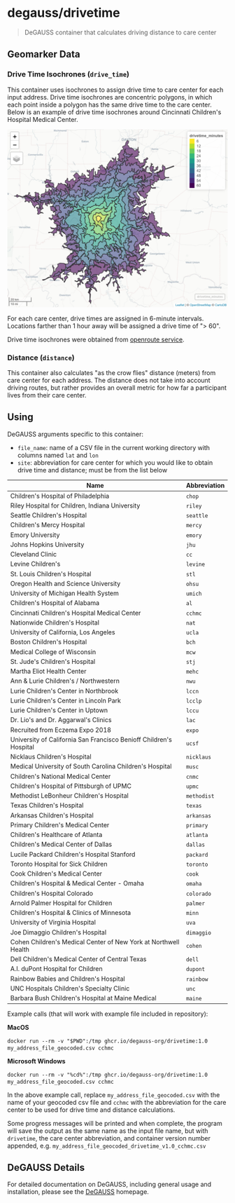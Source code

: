# degauss/drivetime

> DeGAUSS container that calculates driving distance to care center

## Geomarker Data

### Drive Time Isochrones (`drive_time`)

This container uses isochrones to assign drive time to care center for each input address.  Drive time isochrones are concentric polygons, in which each point inside a polygon has the same drive time to the care center. Below is an example of drive time isochrones around Cincinnati Children's Hospital Medical Center.

![](figs/cchmc_isochrones_fig.png)

For each care center, drive times are assigned in 6-minute intervals.  Locations farther than 1 hour away will be assigned a drive time of "> 60".

Drive time isochrones were obtained from [openroute service](https://maps.openrouteservice.org/reach?n1=38.393339&n2=-95.339355&n3=5&b=0&i=0&j1=30&j2=15&k1=en-US&k2=km).

### Distance (`distance`)

This container also calculates "as the crow flies" distance (meters) from care center for each address. The distance does not take into account driving routes, but rather provides an overall metric for how far a participant lives from their care center.

## Using

DeGAUSS arguments specific to this container:

- `file_name`: name of a CSV file in the current working directory with columns named `lat` and `lon`
- `site`: abbreviation for care center for which you would like to obtain drive time and distance; must be from the list below

| **Name** |  **Abbreviation** |
|--------------------|-------------------|
Children's Hospital of Philadelphia | `chop` 
Riley Hospital for Children, Indiana University | `riley`
Seattle Children's Hospital | `seattle`
Children's Mercy Hospital | `mercy`
Emory University | `emory`
Johns Hopkins University | `jhu`
Cleveland Clinic | `cc`
Levine Children's | `levine`
St. Louis Children's Hospital | `stl`
Oregon Health and Science University | `ohsu`
University of Michigan Health System | `umich`
Children's Hospital of Alabama | `al`
Cincinnati Children's Hospital Medical Center | `cchmc`
Nationwide Children's Hospital | `nat`
University of California, Los Angeles | `ucla`
Boston Children's Hospital | `bch`
Medical College of Wisconsin | `mcw`
St. Jude's Children's Hospital | `stj`
Martha Eliot Health Center | `mehc`
Ann & Lurie Children's / Northwestern | `nwu`
Lurie Children's Center in Northbrook | `lccn`
Lurie Children's Center in Lincoln Park | `lcclp`
Lurie Children's Center in Uptown | `lccu`
Dr. Lio's and Dr. Aggarwal's Clinics | `lac`
Recruited from Eczema Expo 2018 | `expo`
University of California San Francisco Benioff Children's Hospital | `ucsf`
Nicklaus Children's Hospital |	`nicklaus`
Medical University of South Carolina Children's Hospital	| `musc`
Children's National Medical Center	| `cnmc`
Children's Hospital of Pittsburgh of UPMC	| `upmc`
Methodist LeBonheur Children's Hospital	| `methodist`
Texas Children's Hospital	| `texas`
Arkansas Children's Hospital	| `arkansas`
Primary Children's Medical Center	| `primary`
Children's Healthcare of Atlanta	| `atlanta`
Children's Medical Center of Dallas	| `dallas`
Lucile Packard Children's Hospital Stanford	| `packard`
Toronto Hospital for Sick Children	| `toronto`
Cook Children's Medical Center	| `cook`
Children's Hospital & Medical Center - Omaha	| `omaha`
Children's Hospital Colorado	| `colorado`
Arnold Palmer Hospital for Children	| `palmer`
Children's Hospital & Clinics of Minnesota	| `minn`
University of Virginia Hospital	| `uva`
Joe Dimaggio Children's Hospital	| `dimaggio`
Cohen Children's Medical Center of New York at Northwell Health	| `cohen`
Dell Children's Medical Center of Central Texas	| `dell`
A.I. duPont Hospital for Children	| `dupont`
Rainbow Babies and Children's Hospital	| `rainbow`
UNC Hospitals Children's Specialty Clinic	| `unc`
Barbara Bush Children's Hospital at Maine Medical	| `maine`

Example calls (that will work with example file included in repository):

**MacOS**

```
docker run --rm -v "$PWD":/tmp ghcr.io/degauss-org/drivetime:1.0 my_address_file_geocoded.csv cchmc
```

**Microsoft Windows**

```
docker run --rm -v "%cd%":/tmp ghcr.io/degauss-org/drivetime:1.0 my_address_file_geocoded.csv cchmc
```

In the above example call, replace `my_address_file_geocoded.csv` with the name of your geocoded csv file and `cchmc` with the abbreviation for the care center to be used for drive time and distance calculations.

Some progress messages will be printed and when complete, the program will save the output as the same name as the input file name, but with `drivetime`, the care center abbreviation, and container version number appended, e.g. `my_address_file_geocoded_drivetime_v1.0_cchmc.csv`

## DeGAUSS Details

For detailed documentation on DeGAUSS, including general usage and installation, please see the [DeGAUSS](https://degauss.org) homepage.
